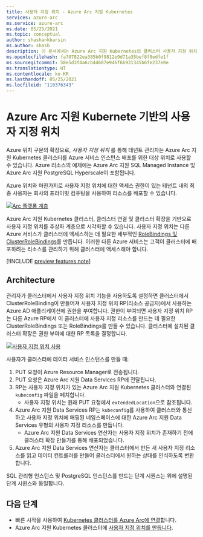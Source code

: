 ```yaml
---
title: 사용자 지정 위치 - Azure Arc 지원 Kubernetes
services: azure-arc
ms.service: azure-arc
ms.date: 05/25/2021
ms.topic: conceptual
author: shashankbarsin
ms.author: shasb
description: 이 문서에서는 Azure Arc 지원 Kubernetes의 클러스터 사용자 지정 위치 기능의 개념적 개요를 제공합니다.
ms.openlocfilehash: fa707822ea385b0f9812e9d71a35bef8f8edfe1f
ms.sourcegitcommit: 58e5d3f4a6cb44607e946f6b931345b6fe237e0e
ms.translationtype: HT
ms.contentlocale: ko-KR
ms.lasthandoff: 05/25/2021
ms.locfileid: "110376343"
---
```

# <a name="custom-locations-on-top-of-azure-arc-enabled-kubernetes"></a>Azure Arc 지원 Kubernete 기반의 사용자 지정 위치

Azure 위치 구문의 확장으로, *사용자 지정 위치* 를 통해 테넌트 관리자는 Azure Arc 지원 Kubernetes 클러스터를 Azure 서비스 인스턴스 배포를 위한 대상 위치로 사용할 수 있습니다. Azure 리소스의 예제에는 Azure Arc 지원 SQL Managed Instance 및 Azure Arc 지원 PostgreSQL Hyperscale이 포함됩니다.

Azure 위치와 마찬가지로 사용자 지정 위치에 대한 액세스 권한이 있는 테넌트 내의 최종 사용자는 회사의 프라이빗 컴퓨팅을 사용하여 리소스를 배포할 수 있습니다.

[ ![Arc 플랫폼 계층](./media/conceptual-arc-platform-layers.png) ](./media/conceptual-arc-platform-layers.png#lightbox)

Azure Arc 지원 Kubernetes 클러스터, 클러스터 연결 및 클러스터 확장을 기반으로 사용자 지정 위치를 추상화 계층으로 시각화할 수 있습니다. 사용자 지정 위치는 다른 Azure 서비스가 클러스터에 액세스하는 데 필요한 세부적인 [RoleBindings 및 ClusterRoleBindings](https://kubernetes.io/docs/reference/access-authn-authz/rbac/#rolebinding-and-clusterrolebinding)를 만듭니다. 이러한 다른 Azure 서비스는 고객이 클러스터에 배포하려는 리소스를 관리하기 위해 클러스터에 액세스해야 합니다.

[!INCLUDE [preview features note](./includes/preview/preview-callout.md)]

## <a name="architecture"></a>Architecture

관리자가 클러스터에서 사용자 지정 위치 기능을 사용하도록 설정하면 클러스터에서 ClusterRoleBinding이 만들어져 사용자 지정 위치 RP(리소스 공급자)에서 사용하는 Azure AD 애플리케이션에 권한을 부여합니다. 권한이 부여되면 사용자 지정 위치 RP는 다른 Azure RP에서 이 클러스터에 사용자 지정 리소스를 만드는 데 필요한 ClusterRoleBindings 또는 RoleBindings를 만들 수 있습니다. 클러스터에 설치된 클러스터 확장은 권한 부여에 대한 RP 목록을 결정합니다.

[ ![사용자 지정 위치 사용](./media/conceptual-custom-locations-usage.png) ](./media/conceptual-custom-locations-usage.png#lightbox)

사용자가 클러스터에 데이터 서비스 인스턴스를 만들 때: 
1. PUT 요청이 Azure Resource Manager로 전송됩니다.
1. PUT 요청은 Azure Arc 지원 Data Services RP에 전달됩니다. 
1. RP는 사용자 지정 위치가 있는 Azure Arc 지원 Kubernetes 클러스터와 연결된 `kubeconfig` 파일을 페치합니다. 
   * 사용자 지정 위치는 원래 PUT 요청에서 `extendedLocation`으로 참조됩니다. 
1. Azure Arc 지원 Data Services RP는 `kubeconfig`를 사용하여 클러스터와 통신하고 사용자 지정 위치에 매핑된 네임스페이스에 대한 Azure Arc 지원 Data Services 유형의 사용자 지정 리소스를 만듭니다. 
   * Azure Arc 지원 Data Services 연산자는 사용자 지정 위치가 존재하기 전에 클러스터 확장 만들기를 통해 배포되었습니다. 
1. Azure Arc 지원 Data Services 연산자는 클러스터에서 만든 새 사용자 지정 리소스를 읽고 데이터 컨트롤러를 만들어 클러스터에서 원하는 상태를 인식하도록 변환합니다. 

SQL 관리형 인스턴스 및 PostgreSQL 인스턴스를 만드는 단계 시퀀스는 위에 설명된 단계 시퀀스와 동일합니다.

## <a name="next-steps"></a>다음 단계

* 빠른 시작을 사용하여 [Kubernetes 클러스터를 Azure Arc에 연결](./quickstart-connect-cluster.md)합니다.
* Azure Arc 지원 Kubernetes 클러스터에 [사용자 지정 위치를 만듭니다](./custom-locations.md).